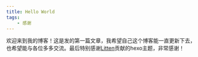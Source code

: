 ```yaml
---
title: Hello World
tags:
	- 感谢
---
```

欢迎来到我的博客！这是发的第一篇文章，我希望自己这个博客能一直更新下去，也希望能与各位多多交流。最后特别感谢[Litten](http://litten.me/)贡献的hexo主题，非常感谢！

